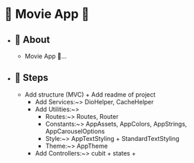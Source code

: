 # 🔗 Movie App 🎥

- ## 💭 About
  - Movie App 🎥...
- ## 🐾 Steps
  - Add structure (MVC) + Add readme of project
    - Add Services:~>  DioHelper, CacheHelper
    - Add Utilities:~> 
      - Routes:~> Routes, Router
      - Constants:~> AppAssets, AppColors, AppStrings, AppCarouselOptions
      - Style:~> AppTextStyling + StandardTextStyling 
      - Theme:~> AppTheme
    - Add Controllers:~> cubit + states + 


